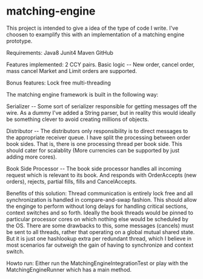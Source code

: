 # matching-engine

This project is intended to give a idea of the type of code I write. I've choosen to examplify this with an implementation of a matching engine prototype.

Requirements: Java8 Junit4 Maven GitHub

Features implemented: 2 CCY pairs. Basic logic -- New order, cancel order, mass cancel Market and Limit orders are supported.

Bonus features: Lock free multi-threading

The matching engine framework is built in the following way:

Serializer -- Some sort of serializer responsible for getting messages off the wire. As a dummy I've added a String parser, but in reality this would ideally be something clever to avoid creating millions of objects.

Distributor -- The distributors only responsibility is to direct messages to the appropriate receiver queue. I have split the processing between order book sides. That is, there is one processing thread per book side. This should cater for scalablity (More currencies can be supported by just adding more cores).

Book Side Processor -- The book side processor handles all incoming request which is relevant to its book. And responds with OrderAccepts (new orders), rejects, partial fills, fills and CancelAccepts.

Benefits of this solution: Thread communication is entirely lock free and all synchronization is handled in compare-and-swap fashion. This should allow the enginge to perform without long delays for handling critical sections, context switches and so forth. Ideally the book threads would be pinned to particular processor cores on which nothing else would be scheduled by the OS. There are some drawbacks to this, some messages (cancels) must be sent to all threads, rather that operating on a global mutual shared state. But it is just one hashlookup extra per redundant thread, which I believe in most scenarios far outweigh the gain of having to synchronize and context switch.

Howto run: Either run the MatchingEngineIntegrationTest or play with the MatchingEngineRunner which has a main method.

